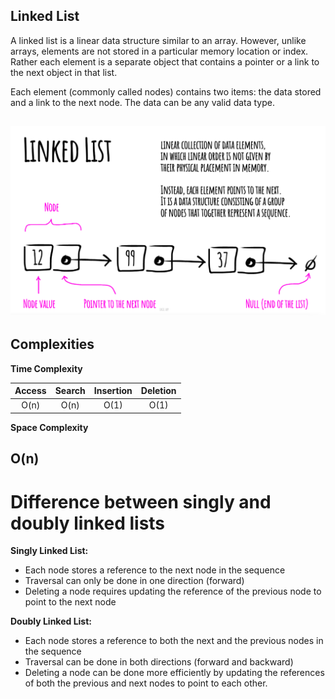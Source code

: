 ******Linked List******
---

A linked list is a linear data structure similar to an array. However, unlike arrays, elements are not stored in a particular memory location or index. Rather each element is a separate object that contains a pointer or a link to the next object in that list.

Each element (commonly called nodes) contains two items: the data stored and a link to the next node. The data can be any valid data type.

![Alt text](https://github.com/Danish9991/Data-structures-and-Algorithms-/blob/main/linked-list/images/linked-list.png)
---

******Complexities******
---

****Time Complexity****

| Access        | Search        | Insertion     | Deletion      | 
|:-------------:|:-------------:|:-------------:|:-------------:|
| O(n)          | O(n)          | O(1)          | O(1)          |

****Space Complexity****

O(n)
---

# Difference between singly and doubly linked lists

****Singly Linked List:****
 - Each node stores a reference to the next node in the sequence
 - Traversal can only be done in one direction (forward)
 - Deleting a node requires updating the reference of the previous node to point to the next node

****Doubly Linked List:****
 - Each node stores a reference to both the next and the previous nodes in the sequence
 - Traversal can be done in both directions (forward and backward)
 - Deleting a node can be done more efficiently by updating the references of both the previous and next nodes to point to each other.



